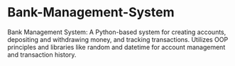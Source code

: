 # Bank-Management-System
Bank Management System: A Python-based system for creating accounts, depositing and withdrawing money, and tracking transactions. Utilizes OOP principles and libraries like random and datetime for account management and transaction history.

